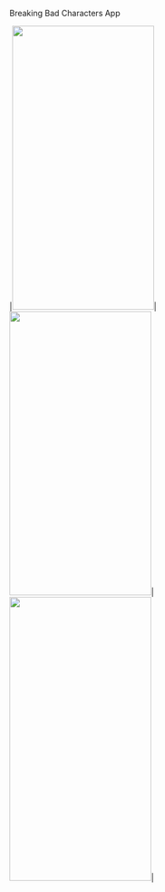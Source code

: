 Breaking Bad Characters App

|<img src="https://user-images.githubusercontent.com/88515816/173425446-2ce34099-9480-49ff-b420-77d85e1caf3f.jpg" width="250" height="500"/>|<img src="https://user-images.githubusercontent.com/88515816/173425486-ff3fa643-8fdc-4d96-8993-3ca4a33db778.jpg" width="250" height="500"/>|<img src="https://user-images.githubusercontent.com/88515816/173425549-9d9dee69-86a8-4118-8729-eb7d733d3d21.jpg" width="250" height="500"/>|

